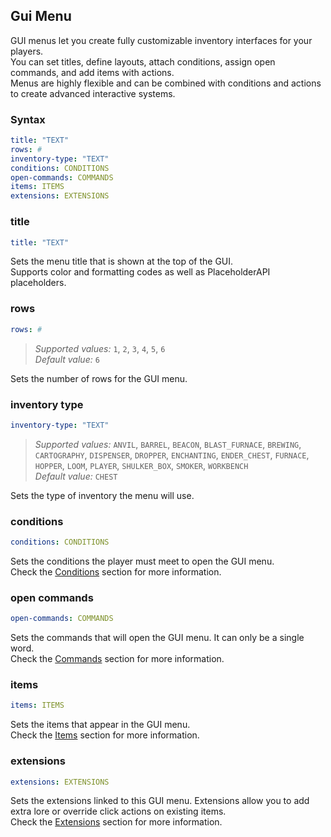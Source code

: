 ## Gui Menu
GUI menus let you create fully customizable inventory interfaces for your players.  
You can set titles, define layouts, attach conditions, assign open commands, and add items with actions.  
Menus are highly flexible and can be combined with conditions and actions to create advanced interactive systems.

### Syntax
```yaml
title: "TEXT"
rows: #
inventory-type: "TEXT"
conditions: CONDITIONS
open-commands: COMMANDS
items: ITEMS
extensions: EXTENSIONS
```

### title
```yaml
title: "TEXT"
```
Sets the menu title that is shown at the top of the GUI.
<br>Supports color and formatting codes as well as PlaceholderAPI placeholders.

### rows
```yaml
rows: #
```
> *Supported values:* `1`, `2`, `3`, `4`, `5`, `6`\
> *Default value:* `6`

Sets the number of rows for the GUI menu.

### inventory type
```yaml
inventory-type: "TEXT"
```
> *Supported values:* `ANVIL`, `BARREL`, `BEACON`, `BLAST_FURNACE`, `BREWING`, `CARTOGRAPHY`, `DISPENSER`, `DROPPER`, `ENCHANTING`, `ENDER_CHEST`, `FURNACE`, `HOPPER`, `LOOM`, `PLAYER`, `SHULKER_BOX`, `SMOKER`, `WORKBENCH`\
> *Default value:* `CHEST`

Sets the type of inventory the menu will use.

### conditions
```yaml
conditions: CONDITIONS
```
Sets the conditions the player must meet to open the GUI menu.
<br>Check the [Conditions](conditions.md) section for more information.

### open commands
```yaml
open-commands: COMMANDS
```
Sets the commands that will open the GUI menu. It can only be a single word.
<br>Check the [Commands](commands.md) section for more information.

### items
```yaml
items: ITEMS
```
Sets the items that appear in the GUI menu.
<br>Check the [Items](https://github.com/VinceSMC/SMC-Developments/blob/284febd0ab3c6d5c2b839fa91d4bc69aae38247a/documentation/gui-menus/items.md) section for more information.

### extensions
```yaml
extensions: EXTENSIONS
```
Sets the extensions linked to this GUI menu.
Extensions allow you to add extra lore or override click actions on existing items.
<br>Check the [Extensions](https://github.com/VinceSMC/SMC-Developments/blob/284febd0ab3c6d5c2b839fa91d4bc69aae38247a/documentation/gui-menus/extensions.md) section for more information.



